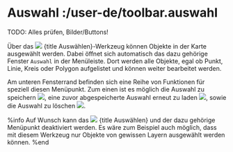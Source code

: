 # Auswahl :/user-de/toolbar.auswahl

TODO: Alles prüfen, Bilder/Buttons!

Über das ![](gbd-icon-auswahl-01.svg) {title Auswählen}-Werkzeug können Objekte in der Karte ausgewählt werden. Dabei öffnet sich automatisch das dazu gehörige Fenster ``Auswahl`` in der Menüleiste. Dort werden alle Objekte, egal ob Punkt, Linie, Kreis oder Polygon aufgelistet und können weiter bearbeitet werden.

Am unteren Fensterrand befinden sich eine Reihe von Funktionen für speziell diesen Menüpunkt. Zum einen ist es möglich die Auswahl zu speichern ![](sharp-save-24px.svg), eine zuvor abgespeicherte Auswahl erneut zu laden ![](gbd-icon-ablage-oeffnen-01.svg), sowie die Auswahl zu löschen ![](sharp-delete_forever-24px.svg).

%info
  Auf Wunsch kann das ![](gbd-icon-auswahl-01.svg) {title Auswählen} und der dazu gehörige Menüpunkt deaktiviert werden. Es wäre zum Beispiel auch möglich, dass mit diesem Werkzeug nur Objekte von gewissen Layern ausgewählt werden können.
%end